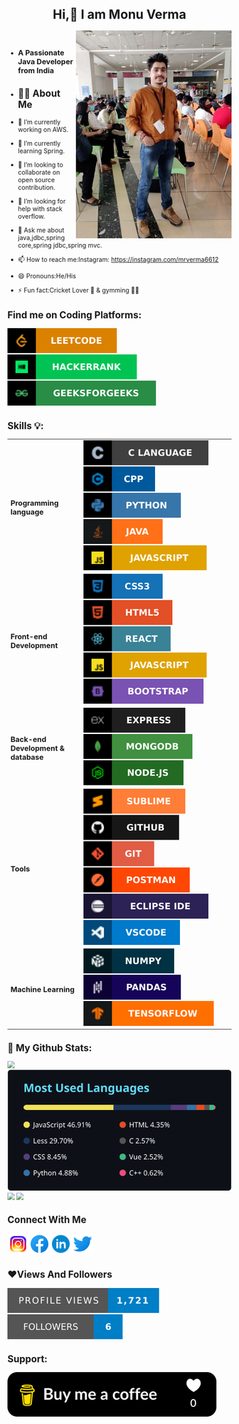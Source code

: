  <H1 align="center">Hi,👋 I am Monu Verma</H1>
<img src="https://github.com/mrverma441/jewellery_data_recorder/blob/master/E2.jpeg" align="right"><br>

- <h3>A Passionate Java Developer from India</h3>

- <h2>🙋‍♂️ About Me</h2>
- 🔭 I’m currently working on AWS.</br>
- 🌱 I’m currently learning Spring.<br>
- 👯 I’m looking to collaborate on open source contribution.</br>
- 🤔 I’m looking for help with stack overflow.</br>
- 💬 Ask me about java,jdbc,spring core,spring jdbc,spring mvc.</br>
- 📫 How to reach me:Instagram: https://instagram.com/mrverma6612</br>
- 😄 Pronouns:He/His</br>
- ⚡ Fun fact:Cricket Lover 🏏 & gymming 🏋️‍♂️</br>
<h2>Find me on Coding Platforms:</h2><a href="https://leetcode.com/profile/account/"><img src="https://github.com/mrverma441/jewellery_data_recorder/blob/master/leetcode.svg"></a><span> </span><a href="https://www.hackerrank.com/monuv6342"><img src="https://github.com/mrverma441/jewellery_data_recorder/blob/master/hackerrank.svg"></a><span> </span><a href="https://auth.geeksforgeeks.org/user/monuv6342/profile"><img src="https://github.com/mrverma441/jewellery_data_recorder/blob/master/geeekforgeeks.svg"></a>
 <H2>Skills 💡:</h2>
<table>
  <tr>
    <td><h3>Programming language</h3></td>
    <td><img src="https://github.com/mrverma441/jewellery_data_recorder/blob/master/clang.svg"><span> </span><img src="https://github.com/mrverma441/jewellery_data_recorder/blob/master/cpp.svg"><span> </span><img src="https://github.com/mrverma441/jewellery_data_recorder/blob/master/python.svg"><span> </span><img src="https://github.com/mrverma441/jewellery_data_recorder/blob/master/java.svg"><span> </span><img src="https://github.com/mrverma441/jewellery_data_recorder/blob/master/javascript.svg"></td>
  </tr>
   <tr>
     <td><h3>Front-end Development</h3></td>
    <td><img src="https://github.com/mrverma441/jewellery_data_recorder/blob/master/css3.svg"><span> </span>
     <img src="https://github.com/mrverma441/jewellery_data_recorder/blob/master/html5.svg"><span> </span><img src="https://github.com/mrverma441/jewellery_data_recorder/blob/master/react.svg"><span> </span><img src="https://github.com/mrverma441/jewellery_data_recorder/blob/master/javascript.svg"><span> </span><img src="https://github.com/mrverma441/jewellery_data_recorder/blob/master/bootstrap.svg"><span> </span></td>
  </tr>
  <tr>
    <td><h3>Back-end Development & database</h3></td>
    <td><img src="https://github.com/mrverma441/jewellery_data_recorder/blob/master/express.svg"><span> </span><img src="https://github.com/mrverma441/jewellery_data_recorder/blob/master/mongodb.svg"><span> </span><img src="https://github.com/mrverma441/jewellery_data_recorder/blob/master/nodejs.svg"><span> </span></td>
  </tr>
  <tr>
    <td><h3>Tools</h3></td>
    <td><img src="https://github.com/mrverma441/jewellery_data_recorder/blob/master/sublime.svg"><span> </span><img src="https://github.com/mrverma441/jewellery_data_recorder/blob/master/github.svg"><span> </span><img src="https://github.com/mrverma441/jewellery_data_recorder/blob/master/git.svg"><span> </span><img src="https://github.com/mrverma441/jewellery_data_recorder/blob/master/postman.svg"><span> </span><img src="https://github.com/mrverma441/jewellery_data_recorder/blob/master/eclipse.svg"><span> </span><img src="https://github.com/mrverma441/jewellery_data_recorder/blob/master/vscode.svg"><span> </span></td>
  </tr>
  <tr>
    <td><h3>Machine Learning</h3></td>
    <td><img src="https://github.com/mrverma441/jewellery_data_recorder/blob/master/numpy.svg"><span> </span><img src="https://github.com/mrverma441/jewellery_data_recorder/blob/master/pandas.svg"><span> </span><img src="https://github.com/mrverma441/jewellery_data_recorder/blob/master/tensorflow.svg"><span> </span></td>
  </tr>
 
  </table>
  
<h2>📠 My Github Stats:</h2>
   

<img src="https://github-readme-stats.vercel.app/api?username=mrverma441&&show_icons=true&title_color=ffffff&icon_color=bb2acf&text_color=daf7dc&bg_color=151515">
<img src="https://github.com/mrverma441/jewellery_data_recorder/blob/master/4.svg">
<img src="https://github-readme-streak-stats.herokuapp.com/?user=mrverma441&theme=black-ice&hide_border=true">
<img src="https://activity-graph.herokuapp.com/graph?username=mrverma441&bg_color=0D1117&color=5BCDEC&line=5BCDEC&point=FFFFFF&hide_border=true">
<h2>Connect With Me</H2><a href="https://instagram.com/mrverma6612"><img src="https://github.com/mrverma441/jewellery_data_recorder/blob/master/icons8-instagram-48.png"></a><a href="https://www.facebook.com/profile.php?id=100033971151138"><img src="https://github.com/mrverma441/jewellery_data_recorder/blob/master/icons8-facebook-48.png"></a><a href="https://www.linkedin.com/in/monu-verma-8964161a3/"><img src="https://github.com/mrverma441/jewellery_data_recorder/blob/master/icons8-linkedin-circled-48.png"></a><a href="https://instagram.com/mrverma6612"><img src="https://github.com/mrverma441/jewellery_data_recorder/blob/master/icons8-twitter-48.png"></a>
<h2> ❤️Views And Followers</h2>
 <img src="https://github.com/mrverma441/jewellery_data_recorder/blob/master/pv.svg"><span> </span><img src="https://github.com/mrverma441/jewellery_data_recorder/blob/master/followers.svg">
<h2>Support:</h2><img src="https://github.com/mrverma441/jewellery_data_recorder/blob/master/buy.svg">






